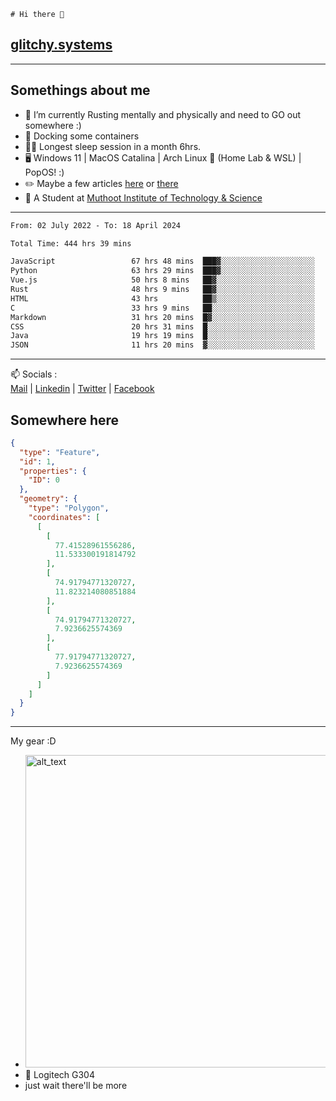 ```
# Hi there 👋
```
## [glitchy.systems](https://glitchy.systems)
---

## Somethings about me



- 🌱 I’m currently Rusting mentally and physically and need to GO out somewhere :)
- 🐋 Docking some containers
- 😶‍🌫️ Longest sleep session in a month 6hrs.
- 🖥️ Windows 11 | MacOS Catalina | Arch Linux 🦩 (Home Lab & WSL) | PopOS! :)
- ✏️ Maybe a few articles [here](https://medium.com/@advaithnarayanan8) or [there](https://medium.com/@advaithnarayanan8)
- 📑 A Student at [Muthoot Institute of Technology & Science](https://mgmits.ac.in/)



---

<!--START_SECTION:waka-->

```txt
From: 02 July 2022 - To: 18 April 2024

Total Time: 444 hrs 39 mins

JavaScript                 67 hrs 48 mins  ███▓░░░░░░░░░░░░░░░░░░░░░   15.25 %
Python                     63 hrs 29 mins  ███▓░░░░░░░░░░░░░░░░░░░░░   14.28 %
Vue.js                     50 hrs 8 mins   ██▓░░░░░░░░░░░░░░░░░░░░░░   11.28 %
Rust                       48 hrs 9 mins   ██▓░░░░░░░░░░░░░░░░░░░░░░   10.83 %
HTML                       43 hrs          ██▒░░░░░░░░░░░░░░░░░░░░░░   09.67 %
C                          33 hrs 9 mins   ██░░░░░░░░░░░░░░░░░░░░░░░   07.46 %
Markdown                   31 hrs 20 mins  █▓░░░░░░░░░░░░░░░░░░░░░░░   07.05 %
CSS                        20 hrs 31 mins  █░░░░░░░░░░░░░░░░░░░░░░░░   04.62 %
Java                       19 hrs 19 mins  █░░░░░░░░░░░░░░░░░░░░░░░░   04.34 %
JSON                       11 hrs 20 mins  ▓░░░░░░░░░░░░░░░░░░░░░░░░   02.55 %
```

<!--END_SECTION:waka-->

---

📫 Socials :<br>
[Mail](mailto:advaithnarayanan8@gmail.com) | [Linkedin](https://www.linkedin.com/in/advaith-narayanan-a72152214/) | [Twitter](https://twitter.com/advaithnarayan) | [Facebook](https://screenmessage.com/qinq)

## Somewhere here

```geojson
{
  "type": "Feature",
  "id": 1,
  "properties": {
    "ID": 0
  },
  "geometry": {
    "type": "Polygon",
    "coordinates": [
      [
        [
          77.41528961556286,
          11.533300191814792
        ],
        [
          74.91794771320727,
          11.823214080851884
        ],
        [
          74.91794771320727,
          7.9236625574369
        ],
        [
          77.91794771320727,
          7.9236625574369
        ]
      ]
    ]
  }
}
```


--- 
My gear :D

- [<img alt="alt_text" width="500px" src="https://valid.x86.fr/cache/banner/xv24bv-6.png" />](https://valid.x86.fr/xv24bv)
- 🐁 Logitech G304
- just wait there'll be more

